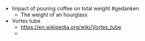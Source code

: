 - Impact of pouring coffee on total weight #gedanken
	- The weight of an hourglass
- Vortex tube
	- https://en.wikipedia.org/wiki/Vortex_tube
	-